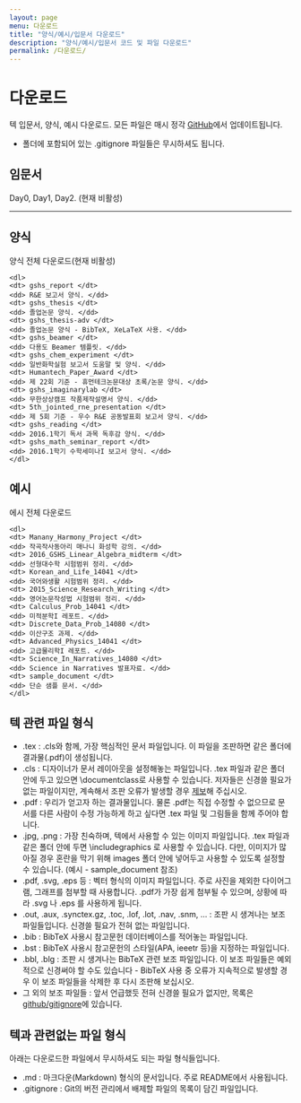 ```yaml
---
layout: page
menu: 다운로드
title: "양식/예시/입문서 다운로드"
description: "양식/예시/입문서 코드 및 파일 다운로드"
permalink: /다운로드/
---
```


# 다운로드

텍 입문서, 양식, 예시 다운로드. 모든 파일은 매시 정각 <a href="https://github.com/gshslatexintro">GitHub</a>에서 업데이트됩니다.

+ 폴더에 포함되어 있는 .gitignore 파일들은 무시하셔도 됩니다.

## 임문서

Day0, Day1, Day2. (현재 비활성)

<hr>

<div class="row">
  <div class="col cell1of2">
    <h2>양식</h2>
    양식 전체 다운로드(현재 비활성)
    
    <dl>
    <dt> gshs_report </dt>
    <dd> R&E 보고서 양식. </dd>
    <dt> gshs_thesis </dt>
    <dd> 졸업논문 양식. </dd>
    <dt> gshs_thesis-adv </dt>
    <dd> 졸업논문 양식 - BibTeX, XeLaTeX 사용. </dd>
    <dt> gshs_beamer </dt>
    <dd> 다용도 Beamer 템플릿. </dd>
    <dt> gshs_chem_experiment </dt>
    <dd> 일반화학실험 보고서 도움말 및 양식. </dd>
    <dt> Humantech_Paper_Award </dt>
    <dd> 제 22회 기준 - 휴먼테크논문대상 초록/논문 양식. </dd>
    <dt> gshs_imaginarylab </dt>
    <dd> 무한상상캠프 작품제작설명서 양식. </dd>
    <dt> 5th_jointed_rne_presentation </dt>
    <dd> 제 5회 기준 - 우수 R&E 공동발표회 보고서 양식. </dd>
    <dt> gshs_reading </dt>
    <dd> 2016.1학기 독서 과목 독후감 양식. </dd>
    <dt> gshs_math_seminar_report </dt>
    <dd> 2016.1학기 수학세미나I 보고서 양식. </dd>
    </dl>
    
  </div>
  <div class="col cell1of2">
    <h2>예시</h2>
    에시 전체 다운로드
    
    <dl>
    <dt> Manany_Harmony_Project </dt>
    <dd> 작곡작사동아리 매나니 화성학 강의. </dd>
    <dt> 2016_GSHS_Linear_Algebra_midterm </dt>
    <dd> 선형대수학 시험범위 정리. </dd>
    <dt> Korean_and_Life_14041 </dt>
    <dd> 국어와생활 시험범위 정리. </dd>
    <dt> 2015_Science_Research_Writing </dt>
    <dd> 영어논문작성법 시험범위 정리. </dd>
    <dt> Calculus_Prob_14041 </dt>
    <dd> 미적분학I 레포트. </dd>
    <dt> Discrete_Data_Prob_14080 </dt>
    <dd> 이산구조 과제. </dd>
    <dt> Advanced_Physics_14041 </dt>
    <dd> 고급물리학I 레포트. </dd>
    <dt> Science_In_Narratives_14080 </dt>
    <dd> Science in Narratives 발표자료. </dd>
    <dt> sample_document </dt>
    <dd> 단순 샘플 문서. </dd>
    </dl>
    
  </div>
</div>

## 텍 관련 파일 형식

+ .tex : .cls와 함께, 가장 핵심적인 문서 파일입니다. 이 파일을 조판하면 같은 폴더에 결과물(.pdf)이 생성됩니다.
+ .cls : 디자이너가 문서 레이아웃을 설정해놓는 파일입니다. .tex 파일과 같은 폴더 안에 두고 있으면 \documentclass로 사용할 수 있습니다. 저자들은 신경쓸 필요가 없는 파일이지만, 계속해서 조판 오류가 발생할 경우 <a href="http://swpark.ddns.net/latex/도움/">제보</a>해 주십시오.
+ .pdf : 우리가 얻고자 하는 결과물입니다. 물론 .pdf는 직접 수정할 수 없으므로 문서를 다른 사람이 수정 가능하게 하고 싶다면 .tex 파일 및 그림들을 함께 주어야 합니다.
+ .jpg, .png : 가장 친숙하며, 텍에서 사용할 수 있는 이미지 파일입니다. .tex 파일과 같은 폴더 안에 두면 \includegraphics 로 사용할 수 있습니다. 다만, 이미지가 많아질 경우 혼란을 막기 위해 images 폴더 안에 넣어두고 사용할 수 있도록 설정할 수 있습니다. (예시 - sample_document 참조)
+ .pdf, .svg, .eps 등 : 벡터 형식의 이미지 파일입니다. 주로 사진을 제외한 다이어그램, 그래프를 첨부할 때 사용합니다. .pdf가 가장 쉽게 첨부될 수 있으며, 상황에 따라 .svg 나 .eps 를 사용하게 됩니다.
+ .out, .aux, .synctex.gz, .toc, .lof, .lot, .nav, .snm, ... : 조판 시 생겨나는 보조 파일들입니다. 신경쓸 필요가 전혀 없는 파일입니다.
+ .bib : BibTeX 사용시 참고문헌 데이터베이스를 적어놓는 파일입니다.
+ .bst : BibTeX 사용시 참고문헌의 스타일(APA, ieeetr 등)을 지정하는 파일입니다.
+ .bbl, .blg : 조판 시 생겨나는 BibTeX 관련 보조 파일입니다. 이 보조 파일들은 예외적으로 신경써야 할 수도 있습니다 - BibTeX 사용 중 오류가 지속적으로 발생할 경우 이 보조 파일들을 삭제한 후 다시 조판해 보십시오.
+ 그 외의 보조 파일들 : 앞서 언급했듯 전혀 신경쓸 필요가 없지만, 목록은 <a href="https://github.com/github/gitignore/blob/master/TeX.gitignore">github/gitignore</a>에 있습니다.

## 텍과 관련없는 파일 형식

아래는 다운로드한 파일에서 무시하셔도 되는 파일 형식들입니다.

+ .md : 마크다운(Markdown) 형식의 문서입니다. 주로 README에서 사용됩니다.
+ .gitignore : Git의 버전 관리에서 배제할 파일의 목록이 담긴 파일입니다.
